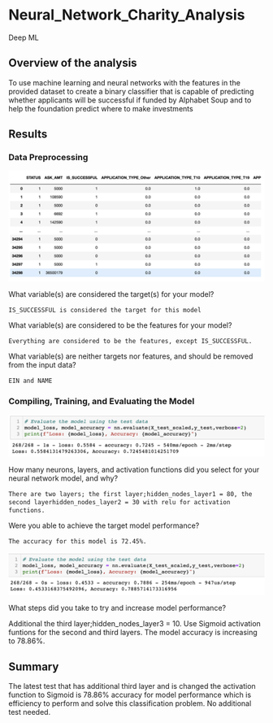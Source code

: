 # Neural_Network_Charity_Analysis
Deep ML

## Overview of the analysis

To use machine learning and neural networks with the features in the provided dataset to create a binary classifier that is capable of predicting whether applicants will be successful if funded by Alphabet Soup and to help the foundation predict where to make investments 


## Results

### Data Preprocessing

![1](https://github.com/Poonsri14/Neural_Network_Charity_Analysis/blob/main/Resource/mergeDF1.png)


What variable(s) are considered the target(s) for your model?
    
    IS_SUCCESSFUL is considered the target for this model

What variable(s) are considered to be the features for your model?
    
    Everything are considered to be the features, except IS_SUCCESSFUL.

What variable(s) are neither targets nor features, and should be removed from the input data?
    
    EIN and NAME

### Compiling, Training, and Evaluating the Model


![2](https://github.com/Poonsri14/Neural_Network_Charity_Analysis/blob/main/Resource/accuracy1.png)


How many neurons, layers, and activation functions did you select for your neural network model, and why?
    
    There are two layers; the first layer;hidden_nodes_layer1 = 80, the second layerhidden_nodes_layer2 = 30 with relu for activation functions.

Were you able to achieve the target model performance?
   
    The accuracy for this model is 72.45%.



![3](https://github.com/Poonsri14/Neural_Network_Charity_Analysis/blob/main/Resource/accuracy2.png)

What steps did you take to try and increase model performance?

   Additional the third layer;hidden_nodes_layer3 = 10. Use Sigmoid  activation funtions for the second and third layers. The model accuracy is increasing to 78.86%.


## Summary

The latest test that has additional third layer and is changed the activation function to Sigmoid is 78.86% accuracy for model performance which is efficiency to perform and solve this classification problem. No additional test needed.

